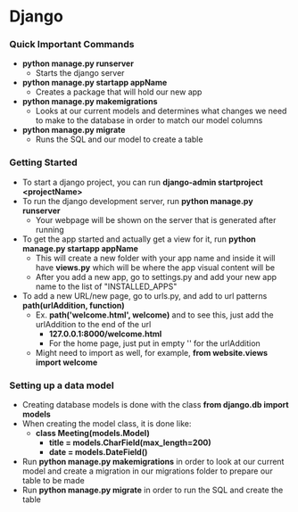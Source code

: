 # Django

### Quick Important Commands

- **python manage.py runserver**
  - Starts the django server
- **python manage.py startapp appName**
  - Creates a package that will hold our new app
- **python manage.py makemigrations**
  - Looks at our current models and determines what changes we need to make to the database in order to match our model columns
- **python manage.py migrate**
  - Runs the SQL and our model to create a table 


### Getting Started

- To start a django project, you can run **django-admin startproject \<projectName>**
- To run the django development server, run **python manage.py runserver**
  - Your webpage will be shown on the server that is generated after running
- To get the app started and actually get a view for it, run **python manage.py startapp appName**
  - This will create a new folder with your app name and inside it will have **views.py** which will be where the app visual content will be
  - After you add a new app, go to settings.py and add your new app name to the list of "INSTALLED_APPS"
- To add a new URL/new page, go to urls.py, and add to url patterns **path(urlAddition, function)**
  - Ex. **path('welcome.html', welcome)** and to see this, just add the urlAddition to the end of the url
    - **127.0.0.1:8000/welcome.html**
    - For the home page, just put in empty '' for the urlAddition
  - Might need to import as well, for example, **from website.views import welcome**
 
### Setting up a data model

- Creating database models is done with the class **from django.db import models**
- When creating the model class, it is done like:
  - **class Meeting(models.Model)**
    - **title = models.CharField(max_length=200)**
    - **date = models.DateField()**
- Run **python manage.py makemigrations** in order to look at our current model and create a migration in our migrations folder to prepare our table to be made
- Run **python manage.py migrate** in order to run the SQL and create the table
